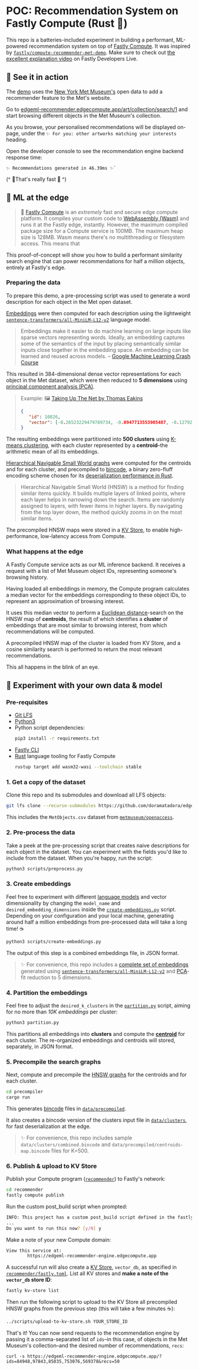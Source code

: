 # POC: Recommendation System on Fastly Compute (Rust 🦀)

This repo is a batteries-included experiment in building a performant, ML-powered recommendation system on top of [Fastly Compute](https://www.fastly.com/products/edge-compute). It was inspired by [`fastly/compute-recommender-met-demo`](https://github.com/fastly/compute-recommender-met-demo). Make sure to check out [the excellent explanation video](https://www.youtube.com/watch?v=1oheoNras9Q) on Fastly Developers Live.

## 👀 See it in action

The [demo](./met-example/) uses the [New York Met Museum's](https://www.metmuseum.org/about-the-met/policies-and-documents/open-access#get-started-header) open data to add a recommender feature to the Met's website.

Go to [edgeml-recommender.edgecompute.app/art/collection/search/1](https://edgeml-recommender.edgecompute.app/art/collection/search/1) and start browsing different objects in the Met Museum's collection. 

As you browse, your personalised recommendations will be displayed on-page, under the `✨ For you: other artworks matching your interests` heading.

Open the developer console to see the recommendation engine backend response time:

```
✨ Recommendations generated in 46.39ms ✨`
```

(^ 🚀That's really fast 🚀 ^)

## 🤖 ML at the edge

> 🤯  [Fastly Compute](https://www.fastly.com/resources/datasheets/edge-compute/fastly-compute/) is an _extremely_ fast and secure edge compute platform. It compiles your custom code to [WebAssembly (Wasm)](https://webassembly.org/) and runs it at the Fastly edge, instantly. However, the maximum compiled package size for a Compute service is 100MB. The maximum heap size is 128MB. Wasm means there's no multithreading or filesystem access. This means that 

This proof-of-concept will show you how to build a performant similarity search engine that can power recommendations for half a million objects, entirely at Fastly's edge. 

### Preparing the data

To prepare this demo, a pre-processing script was used to generate a word description for each object in the Met open dataset. 

[Embeddings](https://developers.google.com/machine-learning/crash-course/embeddings/video-lecture) were then computed for each description using the lightweight [`sentence-transformers/all-MiniLM-L12-v2`](https://huggingface.co/sentence-transformers/all-MiniLM-L12-v2) language model.

> Embeddings make it easier to do machine learning on large inputs like sparse vectors representing words. Ideally, an embedding captures some of the semantics of the input by placing semantically similar inputs close together in the embedding space. An embedding can be learned and reused across models.
> – [Google Machine Learning Crash Course](https://developers.google.com/machine-learning/crash-course/embeddings/video-lecture)

This resulted in 384-dimensional dense vector representations for each object in the Met dataset, which were then reduced to **5 dimensions** using [principal component analysis (PCA)](https://en.wikipedia.org/wiki/Principal_component_analysis).

> Example: 🖼️ [Taking Up The Net by Thomas Eakins](https://www.metmuseum.org/art/collection/search/10826)
> ```json
> {
>    "id": 10826,
>    "vector": [-0.26523229479789734, -0.0947713553905487, -0.1279277801513672, 0.013157757930457592, -0.045752234756946564]
> }
> ```

The resulting embeddings were partitioned into **500 clusters** using [K-means clustering](https://towardsdatascience.com/understanding-k-means-clustering-in-machine-learning-6a6e67336aa1), with each cluster represented by a **centroid**–the arithmetic mean of all its embeddings. 

[Hierarchical Navigable Small World graphs](https://arxiv.org/abs/1603.09320) were computed for the centroids and for each cluster, and precompiled to [bincode](https://github.com/bincode-org/bincode), a binary zero-fluff encoding scheme chosen for its [deserialization performance in Rust](https://github.com/djkoloski/rust_serialization_benchmark).

> Hierarchical Navigable Small World (HNSW) is a method for finding similar items quickly. It builds multiple layers of linked points, where each layer helps in narrowing down the search. Items are randomly assigned to layers, with fewer items in higher layers. By navigating from the top layer down, the method quickly zooms in on the most similar items.

The precompiled HNSW maps were stored in a [KV Store](https://docs.fastly.com/en/guides/working-with-kv-stores), to enable high-performance, low-latency access from Compute.

### What happens at the edge

A Fastly Compute service acts as our ML inference backend. It receives a request with a list of Met Museum object IDs, representing someone's browsing history. 

Having loaded all embeddings in memory, the Compute program calculates a median vector for the embeddings corresponding to these object IDs, to represent an approximation of browsing interest.

It uses this median vector to perform a [Euclidean distance](https://en.wikipedia.org/wiki/Euclidean_distance)-search on the HNSW map of **centroids**, the result of which identifies a **cluster** of embeddings that are most similar to browsing interest, from which recommendations will be computed.

A precompiled HNSW map of the cluster is loaded from KV Store, and a cosine similarity search is performed to return the most relevant recommendations.

This all happens in the blink of an eye.

## 🔧 Experiment with your own data & model

### Pre-requisites
* [Git LFS](https://git-lfs.com/) 
* [Python3](https://www.python.org/downloads/)
* Python script dependencies:
    ```sh
    pip3 install -r requirements.txt 
    ```
* [Fastly CLI](https://www.fastly.com/documentation/reference/tools/cli/#installing)
* [Rust](https://www.fastly.com/documentation/guides/compute/#install-language-tooling) language tooling for Fastly Compute
    ```sh
    rustup target add wasm32-wasi --toolchain stable
    ```

### 1. Get a copy of the dataset

Clone this repo and its submodules and download all LFS objects:

```sh
git lfs clone --recurse-submodules https://github.com/doramatadora/edgeml-recommender.git
```

This includes the `MetObjects.csv` dataset from [`metmuseum/openaccess`](https://github.com/metmuseum/openaccess).

### 2. Pre-process the data

Take a peek at the pre-processing script that creates naive descriptions for each object in the dataset. You can experiment with the fields you'd like to include from the dataset. When you're happy, run the script:

```sh
python3 scripts/preprocess.py
```

### 3. Create embeddings

Feel free to experiment with different [language models](https://huggingface.co/models?pipeline_tag=sentence-similarity&sort=downloads) and vector dimensionality by changing the `model_name` and `desired_embedding_dimensions` inside the [`create-embeddings.py`](./scripts/create-embeddings.py) script. Depending on your configuration and your local machine, generating around half a million embeddings from pre-processed data will take a long time! ☕ 

```sh
python3 scripts/create-embeddings.py
```

The output of this step is a combined embeddings file, in JSON format. 

> ✨ For convenience, this repo includes a [complete set of embeddings](./data/embeddings/combined.json) generated using [`sentence-transformers/all-MiniLM-L12-v2`](https://huggingface.co/sentence-transformers/all-MiniLM-L12-v2) and [PCA](https://en.wikipedia.org/wiki/Principal_component_analysis)-fit reduction to 5 dimensions.

### 4. Partition the embeddings

Feel free to adjust the `desired_k_clusters` in the [`partition.py`](./scripts/partition.py) script, aiming for no more than _10K embeddings_ per cluster:

```sh
python3 partition.py
```

This partitions all embeddings into **clusters** and compute the [**centroid**](https://towardsdatascience.com/understanding-k-means-clustering-in-machine-learning-6a6e67336aa1) for each cluster. The re-organized embeddings and centroids will stored, separately, in JSON  format. 

### 5. Precompile the search graphs

Next, compute and precompile the [HNSW graphs](https://towardsdatascience.com/similarity-search-part-4-hierarchical-navigable-small-world-hnsw-2aad4fe87d37) for the centroids and for each cluster. 

```sh
cd precompiler
cargo run
```

This generates [bincode](https://github.com/bincode-org/bincode) files in [`data/precompiled`](./data/precompiled/).

It also creates a bincode version of the clusters input file in [`data/clusters`](./data/clusters/), for fast deserialization at the edge.

> ✨ For convenience, this repo includes sample `data/clusters/combined.bincode` and `data/precompiled/centroids-map.bincode` files for K=500.

### 6. Publish & upload to KV Store

Publish your Compute program ([`recommender`](./recommender/)) to Fastly's network:

```sh
cd recommender
fastly compute publish
```

Run the custom post_build script when prompted:
```sh
INFO: This project has a custom post_build script defined in the fastly.toml manifest:
...
Do you want to run this now? [y/N] y
```

Make a note of your new Compute domain:
```sh
View this service at:
        https://edgeml-recommender-engine.edgecompute.app
```

A successful run will also create a [KV Store](https://www.fastly.com/documentation/guides/concepts/edge-state/data-stores/#kv-stores), `vector_db`, as specified in [`recommender/fastly.toml`](./recommender/fastly.toml). List all KV stores and **make a note of the `vector_db` store ID**:

```sh
fastly kv-store list
```

Then run the following script to upload to the KV Store all precompiled HNSW graphs from the previous step (this will take a few minutes ☕):

```sh
../scripts/upload-to-kv-store.sh YOUR_STORE_ID
```

That's it! You can now send requests to the recommendation engine by passing it a comma-separated list of `ids`–in this case, of objects in the Met Museum's collection–and the desired number of recommendations, `recs`:

```
curl -s https://edgeml-recommender-engine.edgecompute.app/?ids=84948,97843,85035,753076,569378&recs=50
```
